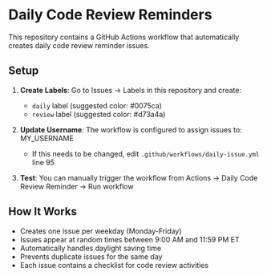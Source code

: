 # Daily Code Review Reminders

This repository contains a GitHub Actions workflow that automatically creates daily code review reminder issues.

## Setup

1. **Create Labels**: Go to Issues → Labels in this repository and create:
   - `daily` label (suggested color: #0075ca)
   - `review` label (suggested color: #d73a4a)

2. **Update Username**: The workflow is configured to assign issues to: MY_USERNAME
   - If this needs to be changed, edit `.github/workflows/daily-issue.yml` line 95

3. **Test**: You can manually trigger the workflow from Actions → Daily Code Review Reminder → Run workflow

## How It Works

- Creates one issue per weekday (Monday-Friday)
- Issues appear at random times between 9:00 AM and 11:59 PM ET
- Automatically handles daylight saving time
- Prevents duplicate issues for the same day
- Each issue contains a checklist for code review activities